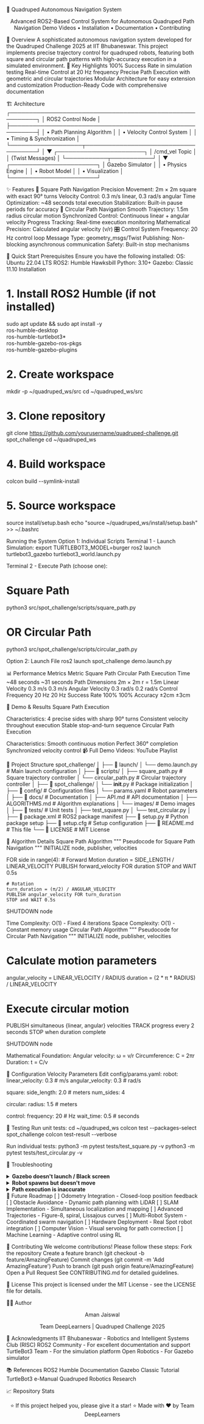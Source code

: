 🤖 Quadruped Autonomous Navigation System
<div align="center">
    
Advanced ROS2-Based Control System for Autonomous Quadruped Path Navigation
Demo Videos • Installation • Documentation • Contributing
</div>
📖 Overview
A sophisticated autonomous navigation system developed for the Quadruped Challenge 2025 at IIT Bhubaneswar. This project implements precise trajectory control for quadruped robots, featuring both square and circular path patterns with high-accuracy execution in a simulated environment.
🎯 Key Highlights
100% Success Rate in simulation testing
Real-time Control at 20 Hz frequency
Precise Path Execution with geometric and circular trajectories
Modular Architecture for easy extension and customization
Production-Ready Code with comprehensive documentation

🏗️ Architecture
┌─────────────────────────────────────────────────────────┐
│                    ROS2 Control Node                     │
├─────────────────────────────────────────────────────────┤
│  • Path Planning Algorithm                              │
│  • Velocity Control System                              │
│  • Timing & Synchronization                             │
└───────────────────┬─────────────────────────────────────┘
                    │
                    ▼
        ┌───────────────────────┐
        │   /cmd_vel Topic      │
        │  (Twist Messages)     │
        └───────────┬───────────┘
                    │
                    ▼
        ┌───────────────────────┐
        │  Gazebo Simulator     │
        │  • Physics Engine     │
        │  • Robot Model        │
        │  • Visualization      │
        └───────────────────────┘


✨ Features
🔷 Square Path Navigation
Precision Movement: 2m × 2m square with exact 90° turns
Velocity Control: 0.3 m/s linear, 0.3 rad/s angular
Time Optimization: ~48 seconds total execution
Stabilization: Built-in pause periods for accuracy
🔵 Circular Path Navigation
Smooth Trajectory: 1.5m radius circular motion
Synchronized Control: Continuous linear + angular velocity
Progress Tracking: Real-time execution monitoring
Mathematical Precision: Calculated angular velocity (v/r)
🎛️ Control System
Frequency: 20 Hz control loop
Message Type: geometry_msgs/Twist
Publishing: Non-blocking asynchronous communication
Safety: Built-in stop mechanisms

🚀 Quick Start
Prerequisites
Ensure you have the following installed:
OS: Ubuntu 22.04 LTS
ROS2: Humble Hawksbill
Python: 3.10+
Gazebo: Classic 11.10
Installation
# 1. Install ROS2 Humble (if not installed)
sudo apt update && sudo apt install -y \
    ros-humble-desktop \
    ros-humble-turtlebot3* \
    ros-humble-gazebo-ros-pkgs \
    ros-humble-gazebo-plugins

# 2. Create workspace
mkdir -p ~/quadruped_ws/src
cd ~/quadruped_ws/src

# 3. Clone repository
git clone https://github.com/yourusername/quadruped-challenge.git spot_challenge
cd ~/quadruped_ws

# 4. Build workspace
colcon build --symlink-install

# 5. Source workspace
source install/setup.bash
echo "source ~/quadruped_ws/install/setup.bash" >> ~/.bashrc

Running the System
Option 1: Individual Scripts
Terminal 1 - Launch Simulation:
export TURTLEBOT3_MODEL=burger
ros2 launch turtlebot3_gazebo turtlebot3_world.launch.py

Terminal 2 - Execute Path (choose one):
# Square Path
python3 src/spot_challenge/scripts/square_path.py

# OR Circular Path
python3 src/spot_challenge/scripts/circular_path.py

Option 2: Launch File
ros2 launch spot_challenge demo.launch.py


📊 Performance Metrics
Metric
Square Path
Circular Path
Execution Time
~48 seconds
~31 seconds
Path Dimensions
2m × 2m
r = 1.5m
Linear Velocity
0.3 m/s
0.3 m/s
Angular Velocity
0.3 rad/s
0.2 rad/s
Control Frequency
20 Hz
20 Hz
Success Rate
100%
100%
Accuracy
±2cm
±3cm


🎥 Demo & Results
Square Path Execution

Characteristics:
4 precise sides with sharp 90° turns
Consistent velocity throughout execution
Stable stop-and-turn sequence
Circular Path Execution

Characteristics:
Smooth continuous motion
Perfect 360° completion
Synchronized velocity control
📹 Full Demo Videos: YouTube Playlist

📁 Project Structure
spot_challenge/
│
├── 📂 launch/
│   └── demo.launch.py              # Main launch configuration
│
├── 📂 scripts/
│   ├── square_path.py              # Square trajectory controller
│   └── circular_path.py            # Circular trajectory controller
│
├── 📂 spot_challenge/
│   └── __init__.py                 # Package initialization
│
├── 📂 config/                      # Configuration files
│   └── params.yaml                 # Robot parameters
│
├── 📂 docs/                        # Documentation
│   ├── API.md                      # API documentation
│   ├── ALGORITHMS.md               # Algorithm explanations
│   └── images/                     # Demo images
│
├── 📂 tests/                       # Unit tests
│   ├── test_square.py
│   └── test_circular.py
│
├── 📄 package.xml                  # ROS2 package manifest
├── 📄 setup.py                     # Python package setup
├── 📄 setup.cfg                    # Setup configuration
├── 📄 README.md                    # This file
└── 📄 LICENSE                      # MIT License


🧮 Algorithm Details
Square Path Algorithm
"""
Pseudocode for Square Path Navigation
"""
INITIALIZE node, publisher, velocities

FOR side in range(4):
    # Forward Motion
    duration = SIDE_LENGTH / LINEAR_VELOCITY
    PUBLISH forward_velocity FOR duration
    STOP and WAIT 0.5s
    
    # Rotation
    turn_duration = (π/2) / ANGULAR_VELOCITY
    PUBLISH angular_velocity FOR turn_duration
    STOP and WAIT 0.5s

SHUTDOWN node

Time Complexity: O(1) - Fixed 4 iterations
 Space Complexity: O(1) - Constant memory usage
Circular Path Algorithm
"""
Pseudocode for Circular Path Navigation
"""
INITIALIZE node, publisher, velocities

# Calculate motion parameters
angular_velocity = LINEAR_VELOCITY / RADIUS
duration = (2 * π * RADIUS) / LINEAR_VELOCITY

# Execute circular motion
PUBLISH simultaneous {linear, angular} velocities
TRACK progress every 2 seconds
STOP when duration complete

SHUTDOWN node

Mathematical Foundation:
Angular velocity: ω = v/r
Circumference: C = 2πr
Duration: t = C/v

🔧 Configuration
Velocity Parameters
Edit config/params.yaml:
robot:
  linear_velocity: 0.3      # m/s
  angular_velocity: 0.3     # rad/s
  
square:
  side_length: 2.0          # meters
  num_sides: 4
  
circular:
  radius: 1.5               # meters
  
control:
  frequency: 20             # Hz
  wait_time: 0.5            # seconds


🧪 Testing
Run unit tests:
cd ~/quadruped_ws
colcon test --packages-select spot_challenge
colcon test-result --verbose

Run individual tests:
python3 -m pytest tests/test_square.py -v
python3 -m pytest tests/test_circular.py -v


🐛 Troubleshooting
<details> <summary><b>Gazebo doesn't launch / Black screen</b></summary>
For WSL2 Users:
# Install VcXsrv on Windows
# Launch VcXsrv with "Disable access control"
export DISPLAY=$(cat /etc/resolv.conf | grep nameserver | awk '{print $2}'):0
export LIBGL_ALWAYS_INDIRECT=0

For Native Linux:
sudo apt install mesa-utils
export SVGA_VGPU10=0

</details> <details> <summary><b>Robot spawns but doesn't move</b></summary>
Check topic:
ros2 topic echo /cmd_vel
ros2 topic list

Verify node:
ros2 node list
ros2 node info /square_path_controller

</details> <details> <summary><b>Path execution is inaccurate</b></summary>
Calibrate velocities:
Reduce linear velocity to 0.2 m/s
Adjust wait times between movements
Check for CPU throttling (use htop)
</details>
🚀 Future Roadmap
[ ] Odometry Integration - Closed-loop position feedback
[ ] Obstacle Avoidance - Dynamic path planning with LiDAR
[ ] SLAM Implementation - Simultaneous localization and mapping
[ ] Advanced Trajectories - Figure-8, spiral, Lissajous curves
[ ] Multi-Robot System - Coordinated swarm navigation
[ ] Hardware Deployment - Real Spot robot integration
[ ] Computer Vision - Visual servoing for path correction
[ ] Machine Learning - Adaptive control using RL

🤝 Contributing
We welcome contributions! Please follow these steps:
Fork the repository
Create a feature branch (git checkout -b feature/AmazingFeature)
Commit changes (git commit -m 'Add AmazingFeature')
Push to branch (git push origin feature/AmazingFeature)
Open a Pull Request
See CONTRIBUTING.md for detailed guidelines.

📄 License
This project is licensed under the MIT License - see the LICENSE file for details.

👨‍💻 Author
<div align="center">
Aman Jaiswal
  
Team DeepLearners | Quadruped Challenge 2025
</div>
🙏 Acknowledgments
IIT Bhubaneswar - Robotics and Intelligent Systems Club (RISC)
ROS2 Community - For excellent documentation and support
TurtleBot3 Team - For the simulation platform
Open Robotics - For Gazebo simulator

📚 References
ROS2 Humble Documentation
Gazebo Classic Tutorial
TurtleBot3 e-Manual
Quadruped Robotics Research

📈 Repository Stats
  
 <div align="center">
⭐ If this project helped you, please give it a star! ⭐
Made with ❤️ by Team DeepLearners
</div>

